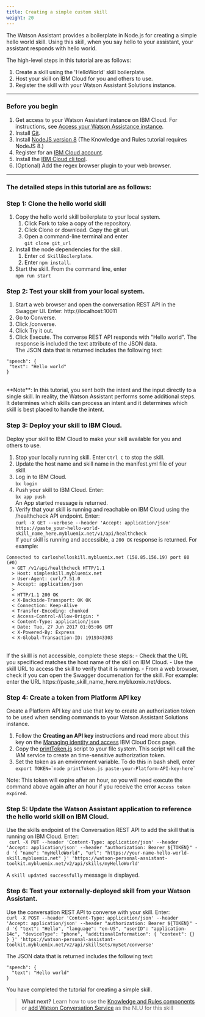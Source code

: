 ```yaml
---
title: Creating a simple custom skill
weight: 20
---
```

The Watson Assistant provides a boilerplate in Node.js for creating a simple hello world skill. Using this skill, when you say hello to your assistant, your assistant responds with hello world.

The high-level steps in this tutorial are as follows:
1. Create a skill using the 'HelloWorld' skill boilerplate.
3. Host your skill on IBM Cloud for you and others to use.
2. Register the skill with your Watson Assistant Solutions instance.

---
### Before you begin
1. Get access to your Watson Assistant instance on IBM Cloud.  For instructions, see [Access your Watson Assistance  instance]({{site.baseurl}}/get-started/get-api-key/).
2. Install [Git](https://git-scm.com/downloads).
3. Install [NodeJS version 8](https://nodejs.org/dist/v8.9.1/) (The Knowledge and Rules tutorial requires NodeJS 8.)
4. Register for an [IBM Cloud account](https://www.ibm.com/account/us-en/signup/register.html).
5. Install the [IBM Cloud cli tool](https://console.bluemix.net/docs/cli/index.html#cli).
6. (Optional) Add the regex browser plugin to your web browser.

---
### The detailed steps in this tutorial are as follows:
### Step 1:  Clone the hello world skill
1.  Copy the hello world skill boilerplate to your local system.
    1. Click Fork to take a copy of the repository.
    2. Click Clone or download. Copy the git url.
    3. Open a command-line terminal and enter<br>`git clone git_url`
2. Install the node dependencies for the skill.
    1. Enter `cd SkillBoilerplate`.
    2. Enter `npm install`.
4.  Start the skill. From the command line, enter<br>`npm run start`

### Step 2:  Test your skill from your local system.
1. Start a web browser and open the conversation REST API in the Swagger UI.  Enter:
http://localhost:10011
2. Go to Converse.
3. Click /converse.
4. Click Try it out.
5. Click Execute.
The converse REST API responds with "Hello world".  The response is included the text attribute of the  JSON data.  <br>
The JSON data that is returned includes the following text:<br>
```
"speech": {
 "text": "Hello world"
}
```
<br>
**Note**:  In this tutorial, you sent both the intent and the input directly to a single skill.  In reality, the Watson Assistant performs some additional steps.  It determines which skills can process an intent and it determines which skill is best placed to handle the intent.

### Step 3:  Deploy your skill to IBM Cloud.
Deploy your skill to IBM Cloud to make your skill available for you and others to use.
1. Stop your locally running skill.  Enter `Ctrl C` to stop the skill.
2. Update the host name and skill name in the manifest.yml file of your skill.
3. Log in to IBM Cloud. <br>`bx login`<br>
4. Push your skill to IBM Cloud.  Enter:<br>`bx app push`<br>
An App started message is returned.
5.  Verify that your skill is running and reachable on IBM Cloud using the /healthcheck API endpoint.  Enter:  <br>`curl -X GET --verbose --header 'Accept: application/json' https://paste_your-hello-world-skill_name_here.mybluemix.net/v1/api/healthcheck` <br>
If your skill is running and accessible, a `200 OK` response is returned.  For example:<br>
``` 
Connected to carloshelloskill.mybluemix.net (158.85.156.19) port 80 (#0)
  > GET /v1/api/healthcheck HTTP/1.1
  > Host: simpleskill.mybluemix.net
  > User-Agent: curl/7.51.0
  > Accept: application/json
  >
  < HTTP/1.1 200 OK
  < X-Backside-Transport: OK OK
  < Connection: Keep-Alive
  < Transfer-Encoding: chunked
  < Access-Control-Allow-Origin: *
  < Content-Type: application/json
  < Date: Tue, 27 Jun 2017 01:05:06 GMT
  < X-Powered-By: Express
  < X-Global-Transaction-ID: 1919343303
```
<br>
If the skilll is not accessible, complete these steps:
- Check that the URL you specificed matches the host name of the skill on IBM Cloud.
- Use the skill URL to access the skill to verify that it is running.
- From a web browser, check if you can open the Swagger documenation for the skill. For example: enter the URL https://paste_skill_name_here.mybluxmix.net/docs.

### Step 4: Create a token from Platform API key
Create a Platform API key and use that key to create an authorization token to be used when sending commands to your Watson Assistant Solutions instance.
1. Follow the **Creating an API key** instructions and read more about this key on the [Managing identity and access](https://console.bluemix.net/docs/iam/userid_keys.html#creating-an-api-key) IBM Cloud Docs page.
2. Copy the [printToken.js]({{site.baseurl}}/assets/scripts/printToken.js) script to your file system.  This script will call the IAM service to create an time-sensitive authorization token.
3. Set the token as an environment variable. To do this in bash shell, enter 
  ```export TOKEN=`node printToken.js paste-your-Platform-API-key-here` ```

Note: This token will expire after an hour, so you will need execute the command above again after an hour if you receive the error `Access token expired`.

### Step 5: Update the Watson Assistant application to reference the hello world skill on IBM Cloud.
Use the skills endpoint of the Conversation REST API to add the skill that is running on IBM Cloud. Enter:<br>``` curl -X PUT --header 'Content-Type: application/json' --header 'Accept: application/json' --header "authorization: Bearer ${TOKEN}" -d '{ "name": "myHelloWorld", "url": "https://your-name-hello-world-skill.mybluemix.net" }' 'https://watson-personal-assistant-toolkit.mybluemix.net/v2/api/skills/myHelloWorld'```

A `skill updated successfully` message is displayed.

### Step 6:  Test your externally-deployed skill from your Watson Assistant.
Use the conversation REST API to converse with your skill.  Enter:<br>`curl -X POST --header 'Content-Type: application/json' --header 'Accept: application/json' --header "authorization: Bearer ${TOKEN}" -d '{ "text": "Hello", "language": "en-US", "userID": "application-14c", "deviceType": "phone", "additionalInformation": { "context": {} } }' 'https://watson-personal-assistant-toolkit.mybluemix.net/v2/api/skillSets/mySet/converse'`

The JSON data that is returned includes the following text:
```
"speech": {
  "text": "Hello world"
}
```
You have completed the tutorial for creating a simple skill.

> **What next?** Learn how to use the [Knowledge and Rules components]({{site.baseurl}}/knowledge/what-is-kr) or [add Watson Conversation Service]({{site.baseurl}}/further-topics/using-wcs) as the NLU for this skill
